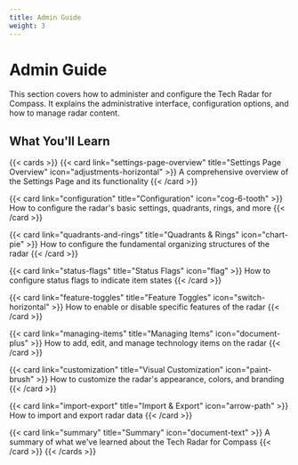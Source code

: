 ```yaml
---
title: Admin Guide
weight: 3
---
```


# Admin Guide

This section covers how to administer and configure the Tech Radar for Compass. It explains the administrative interface, configuration options, and how to manage radar content.

## What You'll Learn

{{< cards >}}
{{< card link="settings-page-overview" title="Settings Page Overview" icon="adjustments-horizontal" >}}
A comprehensive overview of the Settings Page and its functionality
{{< /card >}}

{{< card link="configuration" title="Configuration" icon="cog-6-tooth" >}}
How to configure the radar's basic settings, quadrants, rings, and more
{{< /card >}}

{{< card link="quadrants-and-rings" title="Quadrants & Rings" icon="chart-pie" >}}
How to configure the fundamental organizing structures of the radar
{{< /card >}}

{{< card link="status-flags" title="Status Flags" icon="flag" >}}
How to configure status flags to indicate item states
{{< /card >}}

{{< card link="feature-toggles" title="Feature Toggles" icon="switch-horizontal" >}}
How to enable or disable specific features of the radar
{{< /card >}}

{{< card link="managing-items" title="Managing Items" icon="document-plus" >}}
How to add, edit, and manage technology items on the radar
{{< /card >}}

{{< card link="customization" title="Visual Customization" icon="paint-brush" >}}
How to customize the radar's appearance, colors, and branding
{{< /card >}}

{{< card link="import-export" title="Import & Export" icon="arrow-path" >}}
How to import and export radar data
{{< /card >}}

{{< card link="summary" title="Summary" icon="document-text" >}}
A summary of what we've learned about the Tech Radar for Compass
{{< /card >}}
{{< /cards >}} 